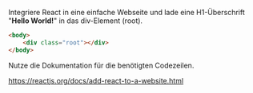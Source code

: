 Integriere React in eine einfache Webseite und lade eine H1-Überschrift "**Hello World!**" in das div-Element (root).
```html 
<body>
    <div class="root"></div>
</body>
```
Nutze die Dokumentation für die benötigten Codezeilen.

https://reactjs.org/docs/add-react-to-a-website.html